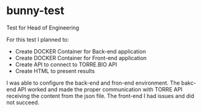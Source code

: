 # bunny-test
Test for Head of Engineering

For this test I planned to:

   - Create DOCKER Container for Back-end application
   - Create DOCKER Container for Front-end application
   - Create API to connect to TORRE.BIO API
   - Create HTML to present results
    
I was able to configure the back-end and fron-end environment.
The bakc-end API worked and made the proper communication with TORRE API receiving the content from the json file.
The front-end I had issues and did not succeed.